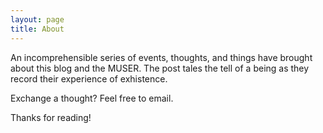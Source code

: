 ```yaml
---
layout: page
title: About
---
```



An incomprehensible series of events, thoughts, and things have brought about this blog and the MUSER. The post tales the tell of a being as they record their experience of exhistence.  

Exchange a thought? Feel free to email.

Thanks for reading!
